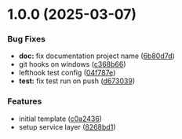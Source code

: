 # 1.0.0 (2025-03-07)


### Bug Fixes

* **doc:** fix documentation project name ([6b80d7d](https://github.com/Buildbox-IT-Solutions/next-app-template/commit/6b80d7de12fd8f10e4e9ce95ad29cda91cff1360))
* git hooks on windows ([c368b66](https://github.com/Buildbox-IT-Solutions/next-app-template/commit/c368b663ccc52243210e5bcbf4c4e9619c350c03))
* lefthook test config ([04f787e](https://github.com/Buildbox-IT-Solutions/next-app-template/commit/04f787ea8b2e8835bd5330ad4cdbb00021903afc))
* **test:** fix test run on push ([d673039](https://github.com/Buildbox-IT-Solutions/next-app-template/commit/d67303991f5eccd08124197243c7455ed1312c3e))


### Features

* initial template ([c0a2436](https://github.com/Buildbox-IT-Solutions/next-app-template/commit/c0a2436231691ce3d24e0b6dba1ae9325ccf06e4))
* setup service layer ([8268bd1](https://github.com/Buildbox-IT-Solutions/next-app-template/commit/8268bd1a5cb70ec4e0ae8776781cc5db7033fb82))
